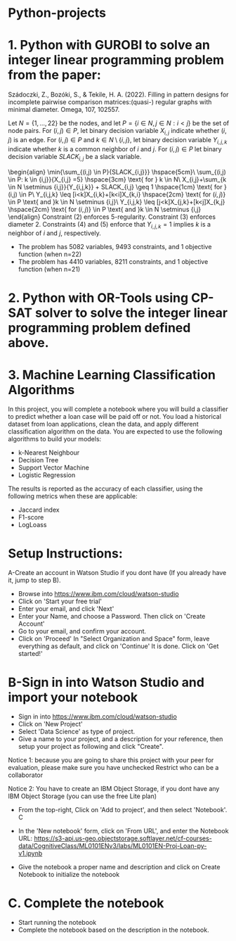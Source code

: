 # Python-projects

# 1. Python with GUROBI to solve an integer linear programming problem  from the paper: 
Szádoczki, Z., Bozóki, S., & Tekile, H. A. (2022). Filling in pattern designs for incomplete pairwise comparison matrices:(quasi-) regular graphs with minimal diameter. Omega, 107, 102557.


 Let $N=\{1,\ldots,22\}$ be the nodes, and let $P=\{i \in N,j \in N:i<j\}$ be the set of node pairs. For $(i,j) \in P$, let binary decision variable $X_{i,j}$ indicate whether $(i,j)$ is an edge. For $(i,j) \in P$ and $k \in N \setminus \{i,j\}$, let binary decision variable $Y_{i,j,k}$ indicate whether $k$ is a common neighbor of $i$ and $j$. For $(i,j) \in P$ let binary decision variable $SLACK_{i,j}$ be a slack variable.
 
\begin{align}
\min{\sum_{(i,j) \in P}{SLACK_{i,j}}} \hspace{5cm}\\
\sum_{(i,j) \in P: k \in \{i,j\}}{X_{i,j} =5} \hspace{3cm} \text{ for } k \in N\\
X_{i,j}+\sum_{k \in N \setminus \{i,j\}}{Y_{i,j,k}} + SLACK_{i,j} \geq 1 \hspace{1cm} \text{ for } (i,j) \in P\\
 Y_{i,j,k} \leq [i<k]X_{i,k}+[k<i]X_{k,i} \hspace{2cm} \text{ for $(i,j)$} \in P \text{ and }k \in N \setminus \{i,j\}\\
 Y_{i,j,k} \leq [j<k]X_{j,k}+[k<j]X_{k,j} \hspace{2cm} \text{ for $(i,j)$} \in P \text{ and }k \in N \setminus \{i,j\}
\end{align}
Constraint (2) enforces $5$-regularity. Constraint (3) enforces diameter 2. Constraints (4) and (5) enforce that $Y_{i,j,k}=1$ implies $k$ is a neighbor of $i$ and $j$, respectively.

- The problem has 5082 variables, 9493 constraints, and 1 objective function (when n=22)
- The problem has 4410 variables, 8211 constraints, and 1 objective function (when n=21)

# 2. Python with OR-Tools using CP-SAT solver to solve the integer linear programming problem defined above.

# 3.  Machine Learning Classification Algorithms

In this project, you will complete a notebook where you will build a classifier to predict whether a loan case will be paid off or not.
You load a historical dataset from  loan applications, clean the data, and apply different classification algorithm on the data. You are expected to use the following algorithms to build your models:

- k-Nearest Neighbour
- Decision Tree
- Support Vector Machine
- Logistic Regression

The results is reported as the accuracy of each classifier, using the following metrics when these are applicable:

- Jaccard index
- F1-score
- LogLoass

# Setup Instructions:
A-Create an account in Watson Studio if you dont have (If you already have it, jump to step B).
- Browse into https://www.ibm.com/cloud/watson-studio
- Click on 'Start your free trial'
- Enter your email, and click 'Next'
- Enter your Name, and choose a Password. Then click on 'Create Account'
- Go to your email, and confirm your account.
- Click on 'Proceed'
In "Select Organization and Space" form, leave everything as default, and click on 'Continue'
It is done. Click on 'Get started!'

# B-Sign in into Watson Studio and import your notebook
- Sign in into https://www.ibm.com/cloud/watson-studio
- Click on 'New Project'
- Select 'Data Science' as type of project.
- Give a name to your project, and a description for your reference, then setup your project as following and click "Create".

Notice 1: because you are going to share this project with your peer for evaluation, please make sure you have unchecked Restrict who can be a collaborator

Notice 2: You have to create an IBM Object Storage, if you dont have any IBM Object Storage (you can use the free Lite plan)

- From the top-right, Click on 'Add to project', and then select 'Notebook'. C

- In the 'New notebook' form, click on 'From URL', and enter the Notebook URL: https://s3-api.us-geo.objectstorage.softlayer.net/cf-courses-data/CognitiveClass/ML0101ENv3/labs/ML0101EN-Proj-Loan-py-v1.ipynb

- Give the notebook a proper name and description and click on Create Notebook to initialize the notebook

# C. Complete the notebook

- Start running the notebook
- Complete the notebook based on the description in the notebook.

